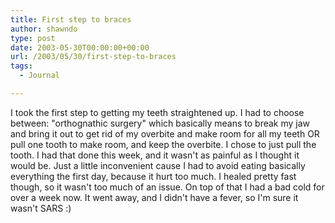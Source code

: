```yaml
---
title: First step to braces
author: shawndo
type: post
date: 2003-05-30T00:00:00+00:00
url: /2003/05/30/first-step-to-braces
tags:
  - Journal

---
```

I took the first step to getting my teeth straightened up. I had to choose between: "orthognathic surgery" which basically means to break my jaw and bring it out to get rid of my overbite and make room for all my teeth OR pull one tooth to make room, and keep the overbite. I chose to just pull the tooth. I had that done this week, and it wasn't as painful as I thought it would be. Just a little inconvenient cause I had to avoid eating basically everything the first day, because it hurt too much. I healed pretty fast though, so it wasn't too much of an issue. On top of that I had a bad cold for over a week now. It went away, and I didn't have a fever, so I'm sure it wasn't SARS :)